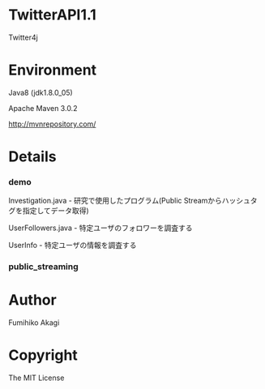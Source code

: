 # TwitterAPI1.1
Twitter4j
# Environment
Java8 (jdk1.8.0_05)

Apache Maven 3.0.2

http://mvnrepository.com/

# Details

### demo
Investigation.java - 研究で使用したプログラム(Public Streamからハッシュタグを指定してデータ取得)

UserFollowers.java - 特定ユーザのフォロワーを調査する

UserInfo - 特定ユーザの情報を調査する

### public_streaming



# Author
Fumihiko Akagi

# Copyright
The MIT License
